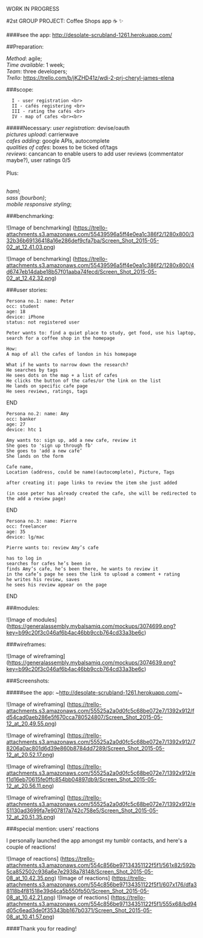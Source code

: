 WORK IN PROGRESS

#2st GROUP PROJECT: Coffee Shops app :coffee:  :sparkles:

####see the app: http://desolate-scrubland-1261.herokuapp.com/

##Preparation:

  _Method_: agile;<br>
  _Time available_: 1 week;<br>
  _Team_: three developers;<br>
  _Trello_: https://trello.com/b/jKZHD41z/wdi-2-prj-cheryl-james-elena<br>
  

###scope:

      I - user registration <br>
      II - cafés registering <br>
      III - rating the cafés <br>
      IV - map of cafes <br><br>

#####Necessary:
_user registration_: devise/oauth <br>
_pictures upload_: carrierwave <br>
_cafes adding_: google APIs, autocomplete <br>
_qualities of cafes_: boxes to be ticked of/tags <br>
_reviews_: cancancan to enable users to add user reviews (commentator maybe?), user ratings 0/5 <br>
<br>
Plus:<br>
<br>

_haml_; <br>
_sass (bourbon)_; <br>
_mobile responsive styling_; <br>

###benchmarking:

![Image of benchmarking]
(https://trello-attachments.s3.amazonaws.com/55439596a5ff4e0ea1c386f2/1280x800/332b36b69136418a16e286def9cfa7ba/Screen_Shot_2015-05-02_at_12.41.03.png)

![Image of benchmarking]
(https://trello-attachments.s3.amazonaws.com/55439596a5ff4e0ea1c386f2/1280x800/4d6747eb14dabe18b57f01aaba74fecd/Screen_Shot_2015-05-02_at_12.42.32.png)

###user stories:


    Persona no.1: name: Peter
    occ: student
    age: 18
    device: iPhone
    status: not registered user
    
    Peter wants to: find a quiet place to study, get food, use his laptop, search for a coffee shop in the homepage
    
    How: 
    A map of all the cafes of london in his homepage
    
    What if he wants to narrow down the research?
    He searches by tags
    He sees dots on the map + a list of cafes
    He clicks the button of the cafes/or the link on the list
    He lands on specific cafe page
    He sees reviews, ratings, tags
END


    Persona no.2: name: Amy
    occ: banker
    age: 27
    device: htc 1
    
    Amy wants to: sign up, add a new cafe, review it
    She goes to 'sign up through fb'
    She goes to 'add a new cafe’
    She lands on the form
    
    Cafe name,
    Location (address, could be name)(autocomplete), Picture, Tags
    
    after creating it: page links to review the item she just added
    
    (in case peter has already created the cafe, she will be redirected to the add a review page)
    
END


    Persona no.3: name: Pierre
    occ: freelancer
    age: 35
    device: lg/mac
    
    Pierre wants to: review Amy’s cafe
    
    has to log in
    searches for cafes he’s been in
    finds Amy’s cafe, he’s been there, he wants to review it
    in the cafe’s page he sees the link to upload a comment + rating
    he writes his review, saves
    he sees his review appear on the page
    
END

###modules:

![Image of modules]
(https://generalassembly.mybalsamiq.com/mockups/3074699.png?key=b99c20f3c046af6b4ac46bb9ccb764cd33a3be6c)

###wireframes:

![Image of wireframing]
(https://generalassembly.mybalsamiq.com/mockups/3074639.png?key=b99c20f3c046af6b4ac46bb9ccb764cd33a3be6c)


###Screenshots:

#####see the app: ~http://desolate-scrubland-1261.herokuapp.com/~


![Image of wireframing]
(https://trello-attachments.s3.amazonaws.com/55525a2a0d0fc5c68be072e7/1392x912/fd54cad0aeb286e5f670cca780524807/Screen_Shot_2015-05-12_at_20.49.55.png)

![Image of wireframing]
(https://trello-attachments.s3.amazonaws.com/55525a2a0d0fc5c68be072e7/1392x912/78206a0ac801d6d39e860b8784dd7289/Screen_Shot_2015-05-12_at_20.52.17.png)

![Image of wireframing]
(https://trello-attachments.s3.amazonaws.com/55525a2a0d0fc5c68be072e7/1392x912/ef1d16eb70615fe0ffc854bb04897db9/Screen_Shot_2015-05-12_at_20.56.11.png)

![Image of wireframing]
(https://trello-attachments.s3.amazonaws.com/55525a2a0d0fc5c68be072e7/1392x912/e51130ad3699fa7e907817a742c758e5/Screen_Shot_2015-05-12_at_20.51.35.png)

###special mention: users' reactions

I personally launched the app amongst my tumblr contacts, and here's a couple of reactions!

![Image of reactions]
(https://trello-attachments.s3.amazonaws.com/554c856be97134351122f5f1/561x82/592b5ca852502c936a6e7e2938a78148/Screen_Shot_2015-05-08_at_10.42.35.png)
![Image of reactions]
(https://trello-attachments.s3.amazonaws.com/554c856be97134351122f5f1/607x176/dfa38118b4f81518e39d4ca5b550fb50/Screen_Shot_2015-05-08_at_10.42.21.png)
![Image of reactions]
(https://trello-attachments.s3.amazonaws.com/554c856be97134351122f5f1/555x68/bd94d05c6ead3de0f35343bb167b0371/Screen_Shot_2015-05-08_at_10.41.57.png)

####Thank you for reading!
